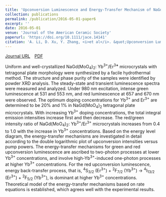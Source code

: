 ```yaml
---
title: 'Upconversion Luminescence and Energy-Transfer Mechanism of NaGd(MoO<sub>4</sub>)<sub>2</sub>: Yb<sup>3+</sup>/Er<sup>3+</sup> Microcrystals'
collection: publications
permalink: /publication/2016-05-01-paper6
excerpt: ''
date: 2016-05-01
venue: 'Journal of the American Ceramic Society'
paperurl: 'https://doi.org/10.1111/jace.14141'
citation: 'A. Li, D. Xu, Y. Zhang, <i>et al</i>. &quot;Upconversion Luminescence and Energy-Transfer Mechanism of NaGd(MoO<sub>4</sub>)<sub>2</sub>: Yb<sup>3+</sup>/Er<sup>3+</sup> Microcrystals&quot;, <i>Journal of the American Ceramic Society</i>, 2016, 99(5): 1657-1663.'
---
```

[Journal URL](https://ceramics.onlinelibrary.wiley.com/doi/10.1111/jace.14141)&emsp;[PDF](/files/paper6.pdf)

Uniform and well-crystallized NaGd(MoO<sub>4</sub>)<sub>2</sub>: Yb<sup>3+</sup>/Er<sup>3<b>+</b></sup> microcrystals with tetragonal plate morphology were synthesized by a facile hydrothermal method. The structure and phase purity of the samples were identified by powder XRD analysis. The steady-state and transient luminescence spectra were measured and analyzed. Under 980 nm excitation, intense green luminescence at 531 and 553 nm, and red luminescence at 657 and 670 nm were observed. The optimum doping concentrations for Yb<sup>3+</sup> and Er<sup>3+</sup> are determined to be 20% and 1% in NaGd(MoO<sub>4</sub>)<sub>2</sub> tetragonal plate microcrystals. With increasing Yb<sup>3+</sup> doping concentrations, the total integral emission intensities increase first and then decrease. The red/green intensity ratio of NaGd(MoO<sub>4</sub>)<sub>2</sub>: Yb<sup>3+</sup>/Er<sup>3+</sup> microcrystals increases from 0.4 to 1.0 with the increase in Yb<sup>3+</sup> concentrations. Based on the energy level diagram, the energy-transfer mechanisms are investigated in detail according to the double logarithmic plot of upconversion intensities versus pump powers. The energy-transfer mechanisms for green and red upconversion luminescence are ascribed to two-photon processes at lower Yb<sup>3+</sup> concentrations, and involve high-Yb<sup>3+</sup>-induced one-photon processes at higher Yb<sup>3+</sup> concentrations. For the red upconversion luminescence, energy back-transfer process, that is, <sup>4</sup>S<sub>3/2</sub> (Er<sup>3+</sup>) + <sup>2</sup>F<sub>7/2</sub> (Yb<sup>3+</sup>) → <sup>4</sup>I<sub>13/2</sub> (Er<sup>3+</sup>) + <sup>2</sup>F<sub>5/2</sub> (Yb<sup>3+</sup>), is dominant at higher Yb<sup>3+</sup> concentrations. Theoretical model of the energy-transfer mechanisms based on rate equations is established, which agrees well with the experimental results.